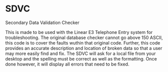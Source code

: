 # SDVC
Secondary Data Validation Checker

This is made to be used with the Linear E3 Telephone Entry system for troubleshooting. The original database checker cannot go above 150 ASCII, this code is to cover the faults wuthin that original code. Further, this code provides an accurate description and location of broken data so that a user may more easily find and fix. The SDVC will ask for a local file from your desktop and the spelling must be correct as well as the formatting. Once done however, it will display all errors that need to be fixed. 
